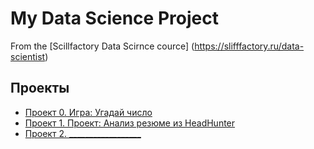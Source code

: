 # My Data Science Project
From the [Scillfactory Data Scirnce cource] (https://slifffactory.ru/data-scientist)

## Проекты

* [Проект 0. Игра: Угадай число](https://github.com/turbask/tirbask_data_science/tree/main/project_0)
* [Проект 1. Проект: Анализ резюме из HeadHunter](_____)
* [Проект 2. __________________](_____)

